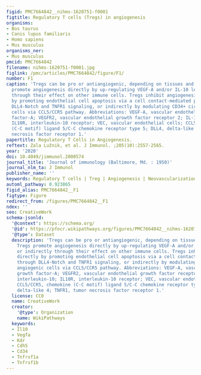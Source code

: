 ```yaml
---
figid: PMC7664842__nihms-1620751-f0001
figtitle: Regulatory T cells (Tregs) in angiogenesis
organisms:
- Bos taurus
- Canis lupus familiaris
- Homo sapiens
- Mus musculus
organisms_ner:
- Mus musculus
pmcid: PMC7664842
filename: nihms-1620751-f0001.jpg
figlink: /pmc/articles/PMC7664842/figure/F1/
number: F1
caption: 'Tregs can be pro or antiangiogenic, depending on tissues and diseases. Tregs
  promote angiogenesis directly by up-regulating VEGF-A and/or IL-10 levels or indirectly
  through their effect on other immune cells. Tregs inhibit angiogenesis directly
  by promoting endothelial cell apoptosis via a cell contact-mediated process through
  DLL4-Notch and TNFR1 signaling, or indirectly by modulating CD34+ circulating angiogenic
  cells via CCL5/CCR5 pathway. Abbreviations: VEGF-A, vascular endothelial growth
  factor-A; VEGFR2, vascular endothelial growth factor receptor 2; IL-10, interleukin-10;
  IL10R, interleukin-10 receptor; VEC, vascular endothelial cells; CCL5/CCR5, chemokine
  (C-C motif) ligand 5/C-C chemokine receptor type 5; DLL4, delta-like 4; TNFR1, tumor
  necrosis factor receptor 1.'
papertitle: Regulatory T Cells in Angiogenesis.
reftext: Zala Lužnik, et al. J Immunol. ;205(10):2557-2565.
year: '2020'
doi: 10.4049/jimmunol.2000574
journal_title: 'Journal of immunology (Baltimore, Md. : 1950)'
journal_nlm_ta: J Immunol
publisher_name: ''
keywords: Regulatory T cells | Treg | Angiogenesis | Neovascularization | VEGF
automl_pathway: 0.923865
figid_alias: PMC7664842__F1
figtype: Figure
redirect_from: /figures/PMC7664842__F1
ndex: ''
seo: CreativeWork
schema-jsonld:
  '@context': https://schema.org/
  '@id': https://pfocr.wikipathways.org/figures/PMC7664842__nihms-1620751-f0001.html
  '@type': Dataset
  description: 'Tregs can be pro or antiangiogenic, depending on tissues and diseases.
    Tregs promote angiogenesis directly by up-regulating VEGF-A and/or IL-10 levels
    or indirectly through their effect on other immune cells. Tregs inhibit angiogenesis
    directly by promoting endothelial cell apoptosis via a cell contact-mediated process
    through DLL4-Notch and TNFR1 signaling, or indirectly by modulating CD34+ circulating
    angiogenic cells via CCL5/CCR5 pathway. Abbreviations: VEGF-A, vascular endothelial
    growth factor-A; VEGFR2, vascular endothelial growth factor receptor 2; IL-10,
    interleukin-10; IL10R, interleukin-10 receptor; VEC, vascular endothelial cells;
    CCL5/CCR5, chemokine (C-C motif) ligand 5/C-C chemokine receptor type 5; DLL4,
    delta-like 4; TNFR1, tumor necrosis factor receptor 1.'
  license: CC0
  name: CreativeWork
  creator:
    '@type': Organization
    name: WikiPathways
  keywords:
  - Il10
  - Vegfa
  - Kdr
  - Cdh5
  - Cd34
  - Tnfrsf1a
  - Tnfrsf1b
---
```

